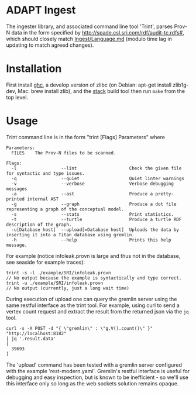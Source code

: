 # ADAPT Ingest

The ingester library, and associated command line tool 'Trint', parses Prov-N
data in the form specified by <http://spade.csl.sri.com/rdf/audit-tc.rdfs#>,
which should closely match [Ingest/Language.md]()  (modulo time lag in updating
to match agreed changes).

# Installation

First install [ghc](https://www.haskell.org/ghc/), a develop version of zlibc (on Debian: apt-get install zlib1g-dev, Mac: brew install zlib), and the
[stack](https://github.com/commercialhaskell/stack/releases) build tool then run
`make` from the top level.

# Usage

Trint command line is in the form "trint [Flags] Parameters" where

```
Parameters:
  FILES    The Prov-N files to be scanned.

Flags:
  -l                 --lint                    Check the given file for syntactic and type issues.
  -q                 --quiet                   Quiet linter warnings
  -v                 --verbose                 Verbose debugging messages
  -a                 --ast                     Produce a pretty-printed internal AST
  -g                 --graph                   Produce a dot file representing a graph of the conceptual model.
  -s                 --stats                   Print statistics.
  -t                 --turtle                  Produce a turtle RDF description of the graph.
  -u[Database host]  --upload[=Database host]  Uploads the data by inserting it into a Titan database using gremlin.
  -h                 --help                    Prints this help message.
```

For example (notice infoleak.provn is large and thus not in the database, see
seaside for example traces):

```
trint -s -l ./example/SRI/infoleak.provn
// No output because the example is syntactically and type correct.
trint -u ./example/SRI/infoleak.provn
// No output (currently, just a long wait time)
```

During execution of upload one can query the gremlin server using the same
restful interface as the trint tool.  For example, using curl to send a vertex
count request and extract the result from the returned json via the `jq` tool.

```
curl -s -X POST -d "{ \"gremlin\" : \"g.V().count()\" }" "http://localhost:8182"
| jq '.result.data'
[
  39693
]
```

The 'upload' command has been tested with a gremlin server configured
with the example 'rest-modern.yaml'.  Gremlin's restful interface is useful for
debugging and easy inspection, but is known to be inefficient - so we'll use
this interface only so long as the web sockets solution remains opaque.
